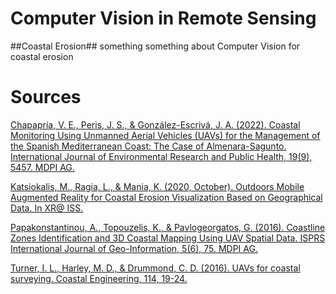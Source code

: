 # Computer Vision in Remote Sensing
##Coastal Erosion##
something something about Computer Vision for coastal erosion


# Sources
[Chapapría, V. E., Peris, J. S., & González-Escrivá, J. A. (2022). Coastal Monitoring Using Unmanned Aerial Vehicles (UAVs) for the Management of the Spanish Mediterranean Coast: The Case of Almenara-Sagunto. International Journal of Environmental Research and Public Health, 19(9), 5457. MDPI AG.](https://www.mdpi.com/1660-4601/19/9/5457)


[Katsiokalis, M., Ragia, L., & Mania, K. (2020, October). Outdoors Mobile Augmented Reality for Coastal Erosion Visualization Based on Geographical Data. In XR@ ISS.](http://surreal.tuc.gr/wp-content/uploads/2022/06/Outdoors-Mobile-Augmented-Reality-for-Coastal-Erosion.pdf)


[Papakonstantinou, A., Topouzelis, K., & Pavlogeorgatos, G. (2016). Coastline Zones Identification and 3D Coastal Mapping Using UAV Spatial Data. ISPRS International Journal of Geo-Information, 5(6), 75. MDPI AG.](https://www.mdpi.com/2220-9964/5/6/75)


[Turner, I. L., Harley, M. D., & Drummond, C. D. (2016). UAVs for coastal surveying. Coastal Engineering, 114, 19-24.](https://doi.org/10.1016/j.coastaleng.2016.03.011)
